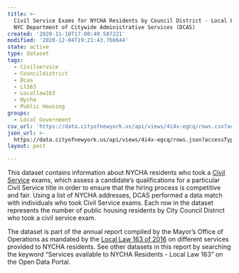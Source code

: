 ```yaml
---
title: >-
  Civil Service Exams for NYCHA Residents by Council District - Local Law 163
  NYC Department of Citywide Administrative Services (DCAS)
created: '2020-11-10T17:00:40.587221'
modified: '2020-12-04T19:21:43.766644'
state: active
type: dataset
tags:
  - Civilservice
  - Councildistrict
  - Dcas
  - Ll163
  - Locallaw163
  - Nycha
  - Public Housing
groups:
  - Local Government
csv_url: 'https://data.cityofnewyork.us/api/views/4i4x-egcq/rows.csv?accessType=DOWNLOAD'
json_url: >-
  https://data.cityofnewyork.us/api/views/4i4x-egcq/rows.json?accessType=DOWNLOAD
layout: post

---
```

This dataset contains information about NYCHA residents who took a <a href="https://www1.nyc.gov/site/dcas/employment/take-an-exam.page">Civil Service</a> exams, which assess a candidate’s qualifications for a particular Civil Service title in order to ensure that the hiring process is competitive and fair. Using a list of NYCHA addresses, DCAS performed a data match with individuals who took Civil Service exams. Each row in the dataset represents the number of public housing residents by City Council District who took a civil service exam.

The dataset is part of the annual report compiled by the Mayor’s Office of Operations as mandated by the <a href="https://legistar.council.nyc.gov/LegislationDetail.aspx?ID=2745761&GUID=2A9FB1D2-A1A8-4484-9D49-6F8332171B66">Local Law 163 of 2016</a> on different services provided to NYCHA residents. See other datasets in this report by searching the keyword “Services available to NYCHA Residents - Local Law 163” on the Open Data Portal.
